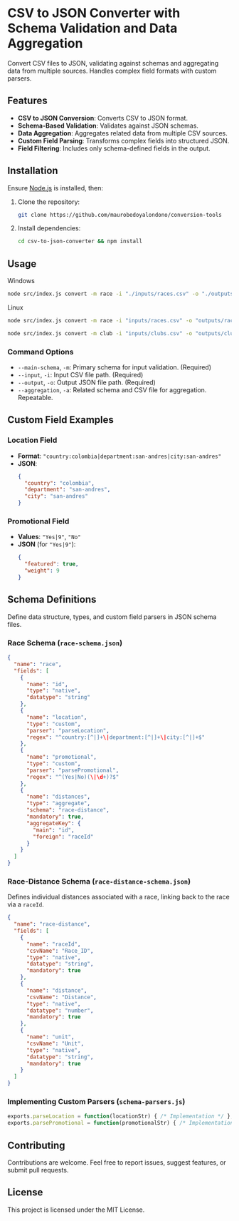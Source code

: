 # CSV to JSON Converter with Schema Validation and Data Aggregation

Convert CSV files to JSON, validating against schemas and aggregating data from multiple sources. Handles complex field formats with custom parsers.

## Features

- **CSV to JSON Conversion**: Converts CSV to JSON format.
- **Schema-Based Validation**: Validates against JSON schemas.
- **Data Aggregation**: Aggregates related data from multiple CSV sources.
- **Custom Field Parsing**: Transforms complex fields into structured JSON.
- **Field Filtering**: Includes only schema-defined fields in the output.

## Installation

Ensure [Node.js](https://nodejs.org/) is installed, then:

1. Clone the repository:
   ```bash
   git clone https://github.com/maurobedoyalondono/conversion-tools
   ```
2. Install dependencies:
   ```bash
   cd csv-to-json-converter && npm install
   ```

## Usage

Windows
```bash
node src/index.js convert -m race -i "./inputs/races.csv" -o "./outputs/races.json" -a "race-distance:./inputs/race-distances.csv"
```

Linux
```bash
node src/index.js convert -m race -i "inputs/races.csv" -o "outputs/races.json" -a "race-distance;inputs/race-distances.csv"

node src/index.js convert -m club -i "inputs/clubs.csv" -o "outputs/clubs.json" -a "club-location;inputs/club-locations.csv" -a "club-trainer;inputs/club-trainers.csv" -a "club-comment;inputs/club-comments.csv"
```

### Command Options

- `--main-schema`, `-m`: Primary schema for input validation. (Required)
- `--input`, `-i`: Input CSV file path. (Required)
- `--output`, `-o`: Output JSON file path. (Required)
- `--aggregation`, `-a`: Related schema and CSV file for aggregation. Repeatable.

## Custom Field Examples

### Location Field

- **Format**: `"country:colombia|department:san-andres|city:san-andres"`
- **JSON**:
  ```json
  {
    "country": "colombia",
    "department": "san-andres",
    "city": "san-andres"
  }
  ```

### Promotional Field

- **Values**: `"Yes|9"`, `"No"`
- **JSON** (for `"Yes|9"`):
  ```json
  {
    "featured": true,
    "weight": 9
  }
  ```

## Schema Definitions

Define data structure, types, and custom field parsers in JSON schema files.

### Race Schema (`race-schema.json`)

```json
{
  "name": "race",
  "fields": [
    {
      "name": "id",
      "type": "native",
      "datatype": "string"
    },
    {
      "name": "location",
      "type": "custom",
      "parser": "parseLocation",
      "regex": "^country:[^|]+\|department:[^|]+\|city:[^|]+$"
    },
    {
      "name": "promotional",
      "type": "custom",
      "parser": "parsePromotional",
      "regex": "^(Yes|No)(\|\d+)?$"
    },
    {
      "name": "distances",
      "type": "aggregate",
      "schema": "race-distance",
      "mandatory": true,
      "aggregateKey": {
        "main": "id",
        "foreign": "raceId"
      }
    }
  ]
}
```

### Race-Distance Schema (`race-distance-schema.json`)

Defines individual distances associated with a race, linking back to the race via a `raceId`.

```json
{
  "name": "race-distance",
  "fields": [
    {
      "name": "raceId",
      "csvName": "Race_ID",
      "type": "native",
      "datatype": "string",
      "mandatory": true
    },
    {
      "name": "distance",
      "csvName": "Distance",
      "type": "native",
      "datatype": "number",
      "mandatory": true
    },
    {
      "name": "unit",
      "csvName": "Unit",
      "type": "native",
      "datatype": "string",
      "mandatory": true
    }
  ]
}
```

### Implementing Custom Parsers (`schema-parsers.js`)

```javascript
exports.parseLocation = function(locationStr) { /* Implementation */ };
exports.parsePromotional = function(promotionalStr) { /* Implementation */ };
```

## Contributing

Contributions are welcome. Feel free to report issues, suggest features, or submit pull requests.

## License

This project is licensed under the MIT License.
